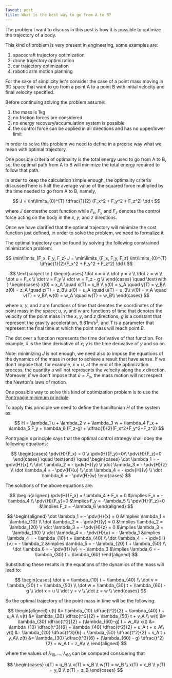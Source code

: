 ```yaml
---
layout: post
title: What is the best way to go from A to B?
---
```


The problem I want to discuss in this post is how it is possible to optimize the trajectory of a body.

This kind of problem is very present in engineering, some examples are:

1. spacecraft trajectory optimization
2. drone trajectory optimization
3. car trajectory optimization
4. robotic arm motion planning

For the sake of simplicity let's consider the case of a point mass moving in 3D space that want to go from a point A to a point B with initial velocity and final velocity specified.

Before continuing solving the problem assume:

1. the mass is 1kg
2. no friction forces are considered
3. no energy recovery/accumulation system is possible
4. the control force can be applied in all directions and has no upper/lower limit

In order to solve this problem we need to define in a precise way what we mean with optimal trajectory.

One possible criteria of optimality is the total energy used to go from A to B, so, the optimal path from A to B will minimize the total energy required to follow that path.

In order to keep the calculation simple enough, the optimality criteria discussed here is half the average value of the squared force multiplied by the time needed to go from A to B, namely,

$$
J = \int\limits_{0}^{T} \dfrac{1}{2} (F_x^2 + F_y^2 + F_z^2) \dd t
$$

where $J$ denotesthe cost function while $F_x$, $F_y$ and $F_z$ denotes the control force acting on the body in the $x$, $y$, and $z$ directions.

Once we have clarified that the optimal trajectory will minimize the cost function just defined, in order to solve the problem, we need to formalize it.

The optimal trajectory can be found by solving the following constrained minimization problem:

$$
  \min\limits_{F_x, F_y, F_z} J = \min\limits_{F_x, F_y, F_z} \int\limits_{0}^{T} \dfrac{1}{2}(F_x^2 + F_y^2 + F_z^2) \dd t
$$

$$
  \text{subject to }
  \begin{cases}
      \dot x = u \\
      \dot y = v \\
      \dot z = w \\
      \dot u = F_x \\
      \dot v = F_y \\
      \dot w = F_z - g \\
  \end{cases}
  \quad \text{with }
  \begin{cases}
      x(0) = x_A \quad x(T) = x_B \\ 
      y(0) = y_A \quad y(T) = y_B\\
      z(0) = z_A \quad z(T) = z_B\\
      u(0) = u_A \quad u(T) = u_B\\
      v(0) = v_A \quad v(T) = v_B\\
      w(0) = w_A \quad w(T) = w_B\\
  \end{cases}
$$

where $x$, $y$, and $z$ are functions of time that denotes the coordinates of the point mass in the space; $u$, $v$, and $w$ are functions of time that denotes the velocity of the point mass in the $x$, $y$, and $z$ directions; $g$ is a constant that represent the gravity acceleration, $9.81 \text{m/s}^2$, and $T$ is a parameter that represent the final time at which the point mass will reach point $B$.

The dot over a function represents the time derivative of that function. For example, $\dot x$ is the time derivative of $x$; $\dot y$ is the time derivative of $y$ and so on. 

Note: minimizing $J$ is not enough, we need also to impose the equations of the dynamics of the mass in order to achieve a result that have sense. If we don't impose that, for example, $\dot x = u$, at the end of the optimization process, the quantity $u$ will not represents the velocity along the $x$ direction. Moreover, if we don't impose that $\dot u = F_x$, the mass motion will not respect the Newton's laws of motion.

One possible way to solve this kind of optimization problem is to use the [Pontryagin minimum principle](https://en.wikipedia.org/wiki/Pontryagin's_maximum_principle).

To apply this principle we need to define the hamiltonian $H$ of the system as:

$$
  H = \lambda_1 u + \lambda_2 v + \lambda_3 w + \lambda_4 F_x + \lambda_5 F_y + \lambda_6 (F_z-g) + \dfrac{1}{2}(F_x^2+F_y^2+F_z^2)
$$

Pontryagin's principle says that the optimal control strategy shall obey the following equations:

$$
\begin{cases}
    \pdv{H}{F_x} = 0 \\
    \pdv{H}{F_y}=0\\
    \pdv{H}{F_z}=0
  \end{cases}
  \quad \text{and} \quad
  \begin{cases}
    \dot \lambda_1 = - \pdv{H}{x} \\
    \dot \lambda_2 = - \pdv{H}{y} \\
    \dot \lambda_3 = - \pdv{H}{z} \\
    \dot \lambda_4 = - \pdv{H}{u} \\
    \dot \lambda_4 = - \pdv{H}{v} \\
    \dot \lambda_6 = - \pdv{H}{w} 
  \end{cases}
$$

The solutions of the above equations are:

$$
\begin{aligned}
    \pdv{H}{F_x} = \lambda_4 + F_x = 0
    &\implies
    F_x = - \lambda_4
    \\
    \pdv{H}{F_y}=0
    &\implies F_y = -\lambda_5
    \\
    \pdv{H}{F_z}=0
    &\implies F_z = -\lambda_6
  \end{aligned}
$$

$$
\begin{aligned}
  \dot \lambda_1 = - \pdv{H}{x} = 0
  &\implies
  \lambda_1 = \lambda_{10}
  \\
  \dot \lambda_2 = - \pdv{H}{y} = 0
  &\implies
  \lambda_2 = \lambda_{20}
  \\
  \dot \lambda_3 = - \pdv{H}{z} = 0
  &\implies
  \lambda_3 = \lambda_{30}
  \\
  \dot \lambda_4 = - \pdv{H}{u} = - \lambda_1
  &\implies
  \lambda_4 = - \lambda_{10} t + \lambda_{40}
  \\
  \dot \lambda_4 = - \pdv{H}{v} = - \lambda_2
  &\implies
  \lambda_5 = - \lambda_{20} t + \lambda_{50}
  \\
  \dot \lambda_6 = - \pdv{H}{w} = - \lambda_3
  &\implies
  \lambda_6 = - \lambda_{30} t + \lambda_{60}
  \end{aligned}
$$

Substituting these results in the equations of the dynamics of the mass will lead to:

$$
\begin{cases}
    \dot u = \lambda_{10} t + \lambda_{40} \\
    \dot v = \lambda_{20} t + \lambda_{50} \\
    \dot w = \lambda_{30} t + \lambda_{60} - g \\
    \dot x = u \\
    \dot y = v \\
    \dot z = w \\
  \end{cases}
$$

So the optimal trajectory of the point mass in time will be the following:

$$
\begin{aligned}
    u(t) &= \lambda_{10} \dfrac{t^2}{2} + \lambda_{40} t + u_A \\
    v(t) &= \lambda_{20} \dfrac{t^2}{2} + \lambda_{50} t + v_A \\
    w(t) &= \lambda_{30} \dfrac{t^2}{2} + (\lambda_{60}-g) t + w_A\\
    x(t) &= \lambda_{10} \dfrac{t^3}{6} + \lambda_{40} \dfrac{t^2}{2} + u_A t + x_A\\
    y(t) &= \lambda_{20} \dfrac{t^3}{6} + \lambda_{50} \dfrac{t^2}{2} + v_A t + y_A\\
    z(t) &= \lambda_{30} \dfrac{t^3}{6} + (\lambda_{60} - g) \dfrac{t^2}{2} + w_A t + z_A\\ \\
  \end{aligned}
$$

where the values of $\lambda_{10}, \dots, \lambda_{60}$ can be computed considering that

$$
\begin{cases}
    u(T) = u_B \\
    v(T) = v_B \\
    w(T) = w_B \\
    x(T) = x_B \\
    y(T) = y_B \\
    z(T) = z_B
  \end{cases}
$$
